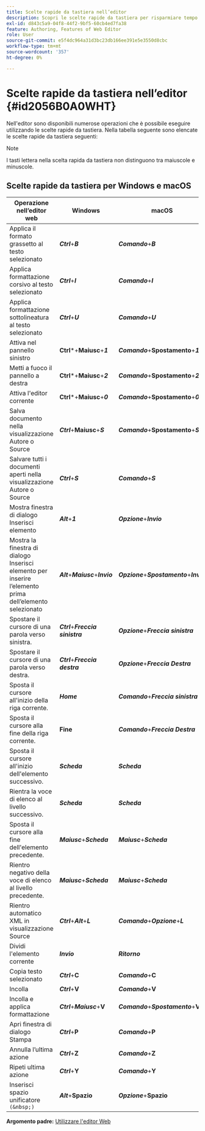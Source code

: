 ```yaml
---
title: Scelte rapide da tastiera nell’editor
description: Scopri le scelte rapide da tastiera per risparmiare tempo nell’editor web di AEM Guides.
exl-id: d843c5a9-04f8-44f2-9bf5-60cb4ed7fa38
feature: Authoring, Features of Web Editor
role: User
source-git-commit: e5f4dc964a31d3bc23db166ee391e5e3550d8cbc
workflow-type: tm+mt
source-wordcount: '357'
ht-degree: 0%

---
```


# Scelte rapide da tastiera nell’editor {#id2056B0A0WHT}

Nell&#39;editor sono disponibili numerose operazioni che è possibile eseguire utilizzando le scelte rapide da tastiera. Nella tabella seguente sono elencate le scelte rapide da tastiera seguenti:

>[!NOTE]
>
> I tasti lettera nella scelta rapida da tastiera non distinguono tra maiuscole e minuscole.

## Scelte rapide da tastiera per Windows e macOS

| Operazione nell’editor web | Windows | macOS |
|-----------------------|-----------------|-----------------|
| Applica il formato grassetto al testo selezionato | ***Ctrl***+***B*** | ***Comando***+***B*** |
| Applica formattazione corsivo al testo selezionato | ***Ctrl***+***I*** | ***Comando***+***I*** |
| Applica formattazione sottolineatura al testo selezionato | ***Ctrl***+***U*** | ***Comando***+***U*** |
| Attiva nel pannello sinistro | **Ctrl***+**Maiusc**+***1*** | ***Comando***+**Spostamento**+***1*** |
| Metti a fuoco il pannello a destra | **Ctrl***+**Maiusc**+***2*** | ***Comando***+**Spostamento**+***2*** |
| Attiva l&#39;editor corrente | **Ctrl***+**Maiusc**+***0*** | ***Comando***+**Spostamento**+***0*** |
| Salva documento nella visualizzazione Autore o Source | ***Ctrl***+**Maiusc**+***S*** | ***Comando***+**Spostamento**+***S*** |
| Salvare tutti i documenti aperti nella visualizzazione Autore o Source | ***Ctrl***+***S*** | ***Comando***+***S*** |
| Mostra finestra di dialogo Inserisci elemento | ***Alt***+***1*** | ***Opzione***+***Invio*** |
| Mostra la finestra di dialogo Inserisci elemento per inserire l’elemento prima dell’elemento selezionato | ***Alt***+***Maiusc***+***Invio*** | ***Opzione***+***Spostamento***+***Invio*** |
| Spostare il cursore di una parola verso sinistra. | ***Ctrl***+***Freccia sinistra*** | ***Opzione***+***Freccia sinistra*** |
| Spostare il cursore di una parola verso destra. | ***Ctrl***+***Freccia destra*** | ***Opzione***+***Freccia Destra*** |
| Sposta il cursore all&#39;inizio della riga corrente. | ***Home*** | ***Comando***+***Freccia sinistra*** |
| Sposta il cursore alla fine della riga corrente. | **Fine** | ***Comando***+***Freccia Destra*** |
| Sposta il cursore all&#39;inizio dell&#39;elemento successivo. | ***Scheda*** | ***Scheda*** |
| Rientra la voce di elenco al livello successivo. | ***Scheda*** | ***Scheda*** |
| Sposta il cursore alla fine dell&#39;elemento precedente. | ***Maiusc***+***Scheda*** | ***Maiusc***+***Scheda*** |
| Rientro negativo della voce di elenco al livello precedente. | ***Maiusc***+***Scheda*** | ***Maiusc***+***Scheda*** |
| Rientro automatico XML in visualizzazione Source | ***Ctrl***+***Alt***+***L*** | ***Comando***+***Opzione***+***L*** |
| Dividi l&#39;elemento corrente | ***Invio*** | ***Ritorno*** |
| Copia testo selezionato | ***Ctrl***+**C** | ***Comando***+**C** |
| Incolla | ***Ctrl***+**V** | ***Comando***+**V** |
| Incolla e applica formattazione | ***Ctrl***+***Maiusc***+**V** | ***Comando***+***Spostamento***+**V** |
| Apri finestra di dialogo Stampa | ***Ctrl***+**P** | ***Comando***+**P** |
| Annulla l’ultima azione | ***Ctrl***+**Z** | ***Comando***+**Z** |
| Ripeti ultima azione | ***Ctrl***+**Y** | ***Comando***+**Y** |
| Inserisci spazio unificatore `(&nbsp;)` | ***Alt***+**Spazio** | ***Opzione***+**Spazio** |

**Argomento padre:** [Utilizzare l&#39;editor Web](web-editor.md)
